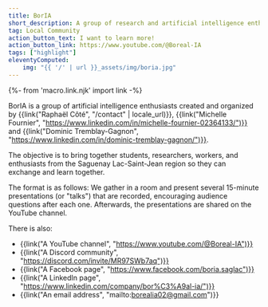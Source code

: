 ```yaml
---
title: BorIA
short_description: A group of research and artificial intelligence enthusiasts in the region
tag: Local Community
action_button_text: I want to learn more!
action_button_link: https://www.youtube.com/@Boreal-IA
tags: ["highlight"]
eleventyComputed:
    img: "{{ '/' | url }}_assets/img/boria.jpg"
---
```


{%- from 'macro.link.njk' import link -%}

BorIA is a group of artificial intelligence enthusiasts created and organized by {{link("Raphaël Côté", "/contact" | locale_url)}}, {{link("Michelle Fournier", "https://www.linkedin.com/in/michelle-fournier-02364133/")}} and {{link("Dominic Tremblay-Gagnon", "https://www.linkedin.com/in/dominic-tremblay-gagnon/")}}.

The objective is to bring together students, researchers, workers, and enthusiasts from the Saguenay Lac-Saint-Jean region so they can exchange and learn together.

The format is as follows: We gather in a room and present several 15-minute presentations (or "talks") that are recorded, encouraging audience questions after each one. Afterwards, the presentations are shared on the YouTube channel.

There is also:
- {{link("A YouTube channel", "https://www.youtube.com/@Boreal-IA")}}
- {{link("A Discord community", "https://discord.com/invite/MR97SWb7aq")}}
- {{link("A Facebook page", "https://www.facebook.com/boria.saglac")}}
- {{link("A LinkedIn page", "https://www.linkedin.com/company/bor%C3%A9al-ia/")}}
- {{link("An email address", "mailto:borealia02@gmail.com")}}